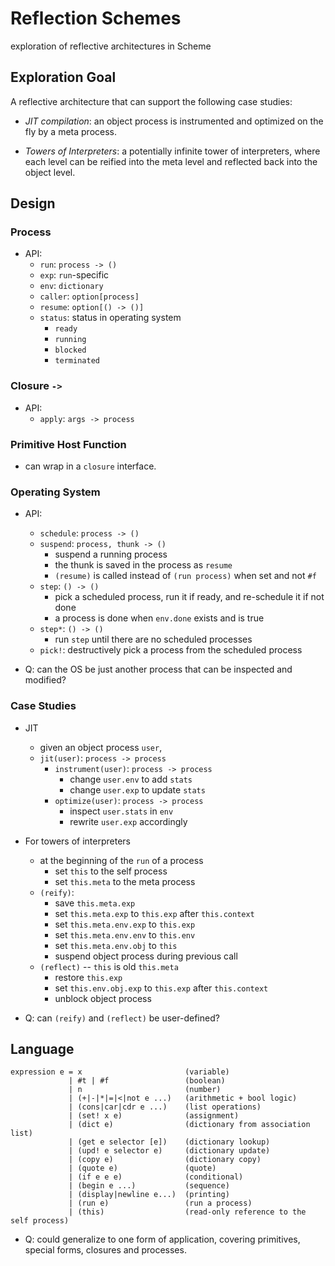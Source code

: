 # Reflection Schemes

exploration of reflective architectures in Scheme

## Exploration Goal

A reflective architecture that can support the following case studies:

- _JIT compilation_: an object process is instrumented and optimized on the
  fly by a meta process.

- _Towers of Interpreters_: a potentially infinite tower of
  interpreters, where each level can be reified into the meta level
  and reflected back into the object level.

## Design

### Process

- API:
  - `run`: `process -> ()`
  - `exp`: `run`-specific
  - `env`: `dictionary`
  - `caller`: `option[process]`
  - `resume`: `option[() -> ()]`
  - `status`: status in operating system
     - `ready`
     - `running`
     - `blocked`
     - `terminated`

### Closure `->`

- API:
  - `apply`: `args -> process`

### Primitive Host Function

- can wrap in a `closure` interface.

### Operating System

- API:
  - `schedule`: `process -> ()`
  - `suspend`: `process, thunk -> ()`
     - suspend a running process
     - the thunk is saved in the process as `resume`
     - `(resume)` is called instead of `(run process)` when set and not `#f`
  - `step`: `() -> ()`
     - pick a scheduled process, run it if ready, and re-schedule it if not done
     - a process is done when `env.done` exists and is true
  - `step*`: `() -> ()`
    - run `step` until there are no scheduled processes
  - `pick!`: destructively pick a process from the scheduled process

- Q: can the OS be just another process that can be inspected and
  modified?

### Case Studies

- JIT
  - given an object process `user`,
  - `jit(user)`: `process -> process`
     - `instrument(user)`: `process -> process`
        - change `user.env` to add `stats`
        - change `user.exp` to update `stats`
     - `optimize(user)`: `process -> process`
        - inspect `user.stats` in `env`
        - rewrite `user.exp` accordingly

- For towers of interpreters
  - at the beginning of the `run` of a process
    - set `this` to the self process
    - set `this.meta` to the meta process
  - `(reify)`:
    - save `this.meta.exp`
    - set `this.meta.exp` to `this.exp` after `this.context`
    - set `this.meta.env.exp` to `this.exp`
    - set `this.meta.env.env` to `this.env`
    - set `this.meta.env.obj` to `this`
    - suspend object process during previous call
  - `(reflect)` -- `this` is old `this.meta`
    - restore `this.exp`
    - set `this.env.obj.exp` to `this.exp` after `this.context`
    - unblock object process

- Q: can `(reify)` and `(reflect)` be user-defined?

## Language

    expression e = x                       (variable)
                 | #t | #f                 (boolean)
                 | n                       (number)
                 | (+|-|*|=|<|not e ...)   (arithmetic + bool logic)
                 | (cons|car|cdr e ...)    (list operations)
                 | (set! x e)              (assignment)
                 | (dict e)                (dictionary from association list)
                 | (get e selector [e])    (dictionary lookup)
                 | (upd! e selector e)     (dictionary update)
                 | (copy e)                (dictionary copy)
                 | (quote e)               (quote)
                 | (if e e e)              (conditional)
                 | (begin e ...)           (sequence)
                 | (display|newline e...)  (printing)
                 | (run e)                 (run a process)
                 | (this)                  (read-only reference to the self process)

- Q: could generalize to one form of application, covering primitives,
  special forms, closures and processes.
